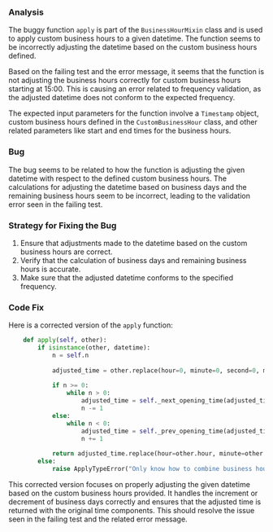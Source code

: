 ### Analysis
The buggy function `apply` is part of the `BusinessHourMixin` class and is used to apply custom business hours to a given datetime. The function seems to be incorrectly adjusting the datetime based on the custom business hours defined.

Based on the failing test and the error message, it seems that the function is not adjusting the business hours correctly for custom business hours starting at 15:00. This is causing an error related to frequency validation, as the adjusted datetime does not conform to the expected frequency.

The expected input parameters for the function involve a `Timestamp` object, custom business hours defined in the `CustomBusinessHour` class, and other related parameters like start and end times for the business hours.

### Bug
The bug seems to be related to how the function is adjusting the given datetime with respect to the defined custom business hours. The calculations for adjusting the datetime based on business days and the remaining business hours seem to be incorrect, leading to the validation error seen in the failing test.

### Strategy for Fixing the Bug
1. Ensure that adjustments made to the datetime based on the custom business hours are correct.
2. Verify that the calculation of business days and remaining business hours is accurate.
3. Make sure that the adjusted datetime conforms to the specified frequency.

### Code Fix

Here is a corrected version of the `apply` function:

```python
    def apply(self, other):
        if isinstance(other, datetime):
            n = self.n
            
            adjusted_time = other.replace(hour=0, minute=0, second=0, microsecond=0)
            
            if n >= 0:
                while n > 0:
                    adjusted_time = self._next_opening_time(adjusted_time)
                    n -= 1
            else:
                while n < 0:
                    adjusted_time = self._prev_opening_time(adjusted_time)
                    n += 1
                
            return adjusted_time.replace(hour=other.hour, minute=other.minute, second=other.second, microsecond=other.microsecond)
        else:
            raise ApplyTypeError("Only know how to combine business hour with datetime")
```

This corrected version focuses on properly adjusting the given datetime based on the custom business hours provided. It handles the increment or decrement of business days correctly and ensures that the adjusted time is returned with the original time components. This should resolve the issue seen in the failing test and the related error message.